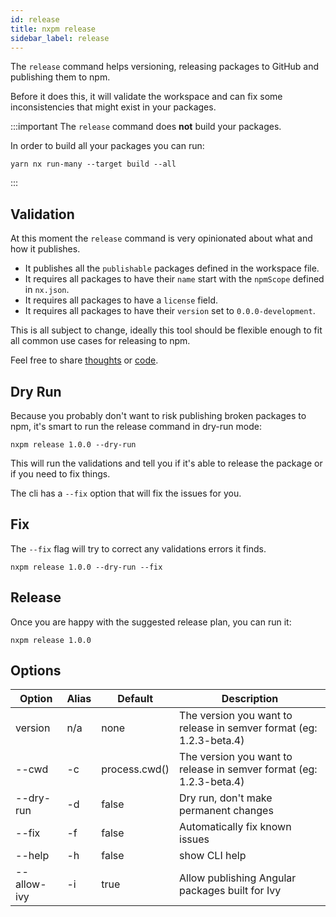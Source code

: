 ```yaml
---
id: release
title: nxpm release
sidebar_label: release
---
```


The `release` command helps versioning, releasing packages to GitHub and publishing them to npm.

Before it does this, it will validate the workspace and can fix some inconsistencies that might exist in your packages.

:::important
The `release` command does **not** build your packages.

In order to build all your packages you can run:

```shell script
yarn nx run-many --target build --all
```

:::

## Validation

At this moment the `release` command is very opinionated about what and how it publishes.

- It publishes all the `publishable` packages defined in the workspace file.
- It requires all packages to have their `name` start with the `npmScope` defined in `nx.json`.
- It requires all packages to have a `license` field.
- It requires all packages to have their `version` set to `0.0.0-development`.

This is all subject to change, ideally this tool should be flexible enough to fit all common use cases for releasing to npm.

Feel free to share [thoughts](https://github.com/nxpm/nxpm-cli/issues) or [code](https://github.com/nxpm/nxpm-cli/pulls).

## Dry Run

Because you probably don't want to risk publishing broken packages to npm, it's smart to run the release command in dry-run mode:

```shell script
nxpm release 1.0.0 --dry-run
```

This will run the validations and tell you if it's able to release the package or if you need to fix things.

The cli has a `--fix` option that will fix the issues for you.

## Fix

The `--fix` flag will try to correct any validations errors it finds.

```shell script
nxpm release 1.0.0 --dry-run --fix
```

## Release

Once you are happy with the suggested release plan, you can run it:

```shell script
nxpm release 1.0.0
```

## Options

| Option      | Alias | Default       | Description                                                         |
| ----------- | ----- | ------------- | ------------------------------------------------------------------- |
| version     | n/a   | none          | The version you want to release in semver format (eg: 1.2.3-beta.4) |
| --cwd       | -c    | process.cwd() | The version you want to release in semver format (eg: 1.2.3-beta.4) |
| --dry-run   | -d    | false         | Dry run, don't make permanent changes                               |
| --fix       | -f    | false         | Automatically fix known issues                                      |
| --help      | -h    | false         | show CLI help                                                       |
| --allow-ivy | -i    | true          | Allow publishing Angular packages built for Ivy                     |
